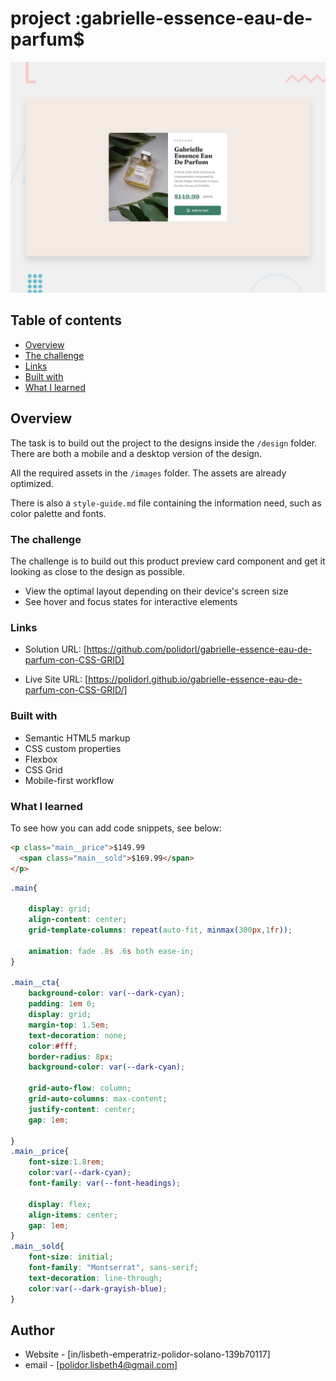 # project :gabrielle-essence-eau-de-parfum$ 

 ![Design preview for the Product preview card component coding challenge](./design/desktop-preview.jpg)
 
## Table of contents

  - [Overview](#overview)
  - [The challenge](#the-challenge)
  - [Links](#Links)
  - [Built with](#built-with)
  - [What I learned](#what-i-learned)
 
## Overview
The task is to build out the project to the designs inside the `/design` folder. There are both a mobile and a desktop version of the design. 

 All the required assets in the `/images` folder. The assets are already optimized.

There is also a `style-guide.md` file containing the information  need, such as color palette and fonts.

### The challenge
The challenge is to build out this product preview card component and get it looking as close to the design as possible.
 
- View the optimal layout depending on their device's screen size
- See hover and focus states for interactive elements

### Links

- Solution URL: [https://github.com/polidorl/gabrielle-essence-eau-de-parfum-con-CSS-GRID] 

- Live Site URL: [https://polidorl.github.io/gabrielle-essence-eau-de-parfum-con-CSS-GRID/] 
 
 
### Built with

- Semantic HTML5 markup
- CSS custom properties
- Flexbox
- CSS Grid
- Mobile-first workflow

### What I learned
 
To see how you can add code snippets, see below:

```html
<p class="main__price">$149.99 
  <span class="main__sold">$169.99</span>
</p>
```

```css
.main{
     
    display: grid;
    align-content: center;
    grid-template-columns: repeat(auto-fit, minmax(300px,1fr));

    animation: fade .8s .6s both ease-in;
}

.main__cta{
    background-color: var(--dark-cyan);
    padding: 1em 0;
    display: grid;
    margin-top: 1.5em;
    text-decoration: none;
    color:#fff;
    border-radius: 8px;
    background-color: var(--dark-cyan);

    grid-auto-flow: column;
    grid-auto-columns: max-content;
    justify-content: center;
    gap: 1em;
    
}
.main__price{
    font-size:1.8rem;
    color:var(--dark-cyan);
    font-family: var(--font-headings);

    display: flex;
    align-items: center;
    gap: 1em;
}
.main__sold{
    font-size: initial;
    font-family: "Montserrat", sans-serif;
    text-decoration: line-through;
    color:var(--dark-grayish-blue);
}
``` 



 ## Author

- Website - [in/lisbeth-emperatriz-polidor-solano-139b70117] 
- email - [polidor.lisbeth4@gmail.com] 
 



